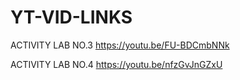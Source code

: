 # YT-VID-LINKS

ACTIVITY LAB NO.3
https://youtu.be/FU-BDCmbNNk

ACTIVITY LAB NO.4
https://youtu.be/nfzGvJnGZxU
